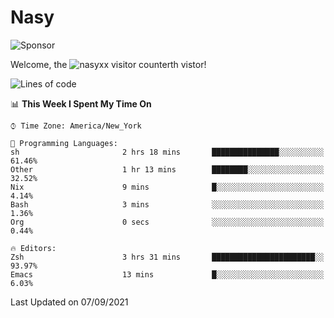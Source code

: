 # Nasy

<!--
<p align="center">
<img height="200" src="https://github-readme-stats.vercel.app/api?username=nasyxx&count_private=true&show_icons=true&theme=dracula&include_all_commits=true"/>
<img height="200" src="https://github-readme-stats.vercel.app/api/top-langs/?username=nasyxx&theme=dracula&hide=html,jupyter+notebook&count_private=true&show_icons=true"/>
</p>

  
----------------
-->

![Sponsor](https://img.shields.io/static/v1.svg?label=Sponsor&message=%E2%9D%A4&logo=GitHub&style=flat&color=pink)
 
Welcome, the ![nasyxx visitor counter](https://count.getloli.com/get/@nasyxx?theme=rule34)th vistor!
 
<!--START_SECTION:waka-->
![Lines of code](https://img.shields.io/badge/From%20Hello%20World%20I%27ve%20Written-5.4%20million%20lines%20of%20code-blue)

📊 **This Week I Spent My Time On** 

```text
⌚︎ Time Zone: America/New_York

💬 Programming Languages: 
sh                       2 hrs 18 mins       ███████████████░░░░░░░░░░   61.46% 
Other                    1 hr 13 mins        ████████░░░░░░░░░░░░░░░░░   32.52% 
Nix                      9 mins              █░░░░░░░░░░░░░░░░░░░░░░░░   4.14% 
Bash                     3 mins              ░░░░░░░░░░░░░░░░░░░░░░░░░   1.36% 
Org                      0 secs              ░░░░░░░░░░░░░░░░░░░░░░░░░   0.44%

🔥 Editors: 
Zsh                      3 hrs 31 mins       ███████████████████████░░   93.97% 
Emacs                    13 mins             █░░░░░░░░░░░░░░░░░░░░░░░░   6.03%

```


 Last Updated on 07/09/2021
<!--END_SECTION:waka-->

<!-- ![visitors](https://visitor-badge.laobi.icu/badge?page_id=nasyxx.nasyxx) -->
